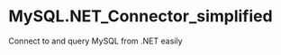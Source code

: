 MySQL.NET_Connector_simplified
==============================

Connect to and query MySQL from .NET easily
